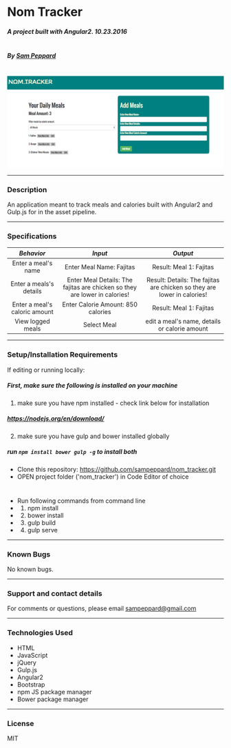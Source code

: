 # **Nom Tracker**

##### A project built with Angular2. 10.23.2016
#
##### By [Sam Peppard](https://github.com/sampeppard)
#
![screenshot of project main page](resources/images/demo-screenshot.jpg)

----
### **Description**

An application meant to track meals and calories built with Angular2 and Gulp.js for in the asset pipeline.

----
### **Specifications**
| _Behavior_ | _Input_ | _Output_ |
|:---------------------------------------------------------------------:|:---------------------------------------------------------------------------:|:-------------------------------------------------------------------------------------------------------------------:|
| Enter a meal's name | Enter Meal Name: Fajitas | Result: Meal 1: Fajitas |
| Enter a meals's details | Enter Meal Details: The fajitas are chicken so they are lower in calories! | Result: Details: The fajitas are chicken so they are lower in calories! |
| Enter a meal's caloric amount | Enter Calorie Amount: 850 calories | Result: Meal 1: Fajitas |
| View logged meals | Select Meal | edit a meal's name, details or calorie amount |

----
### **Setup/Installation Requirements**

If editing or running locally:

##### First, make sure the following is installed on your machine

1. make sure you have npm installed - check link below for installation

##### https://nodejs.org/en/download/

2. make sure you have gulp and bower installed globally

##### run `npm install bower gulp -g` to install both

* Clone this repository: https://github.com/sampeppard/nom_tracker.git
* OPEN project folder ('nom_tracker') in Code Editor of choice
#
* Run following commands from command line
* 1. npm install
* 2. bower install
* 3. gulp build
* 4. gulp serve

----

### **Known Bugs**

No known bugs.

----
### **Support and contact details**

For comments or questions, please email sampeppard@gmail.com

----
### **Technologies Used**

* HTML
* JavaScript
* jQuery
* Gulp.js
* Angular2
* Bootstrap
* npm JS package manager
* Bower package manager
----
### **License**

MIT
